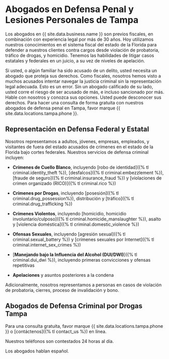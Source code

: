 # Abogados en Defensa Penal y Lesiones Personales de Tampa

Los abogados en {{ site.data.business.name }} son previos fiscales, en combinación con experiencia legal por más de 30 años. Hoy utilizamos nuestros conocimientos en el sistema fiscal del estado de la Florida para defender a nuestros clientes contra cargos desde violación de probatoria, tráfico de drogas, y homicidio. Tenemos las habilidades de litigar casos estatales y federales en un juicio, a su vez de niveles de apelación.

Si usted, o algún familiar ha sido acusado de un delito, usted necesita un abogado que proteja sus derechos. Como fiscales, nosotros hemos visto a muchos acusados intentar navegar la justicia criminal sin la representación legal adecuada. Esto es un error. Sin un abogado calificado de su lado, usted corre el riesgo de ser acusado de más, e incluso sancionado por más. Hable con nosotros y conozca sus opciones. Usted puede desconocer sus derechos. Para hacer una consulta de forma gratuita con nuestros abogados de defensa penal en Tampa, favor marque {{ site.data.locations.tampa.phone }}.

## Representación en Defensa Federal y Estatal

Nosotros representamos a adultos, jóvenes, empresas, empleados, y visitantes de fuera del estado acusados de crímenes en el estado de la Florida bajo cortes federales. Nuestros servicios de defensa criminal incluyen:

* **Crímenes de Cuello Blanco**, incluyendo [robo de identidad]({% tl criminal.identity_theft %}),
  [desfalcos]({% tl criminal.embezzlement %}), [fraude de seguro]({% tl criminal.insurance_fraud %}) 
  y [violaciones de crimen organizado (RICO)]({% tl criminal.rico %})

* **Crímenes por Drogas**, incluyendo [posesión]({% tl criminal.drug_possession%}), distribución y
  [tráfico]({% tl criminal.drug_trafficking %})

* **Crímenes Violentos**, incluyendo [homicidio, homicidio involuntario/culposo]({% tl criminal.homicide_manslaughter %}),
  asalto y [violencia doméstica]({% tl criminal.domestic_violence %})

* **Ofensas Sexuales**, incluyendo [agresión sexual]({% tl criminal.sexual_battery %}) y
  [crímenes sexuales por Internet]({% tl criminal.internet_sex_crimes %})

* [**Manejando bajo la Influencia del Alcohol (DUI/DWI)**]({% tl criminal.dui_dwi %}), incluyendo primeras convicciones y ofensas repetitivas

* **Apelaciones** y asuntos posteriores a la condena

Adicionalmente, nosotros representamos a personas en casos de violación de probatoria, cierres, proceso de invalidación y bono.

## Abogados de Defensa Criminal por Drogas Tampa

Para una consulta gratuita, favor marque {{ site.data.locations.tampa.phone }} o [contáctenos]({% tl contact_us %}) en línea.

Nuestros teléfonos son contestados 24 horas al día.

Los abogados hablan español.
